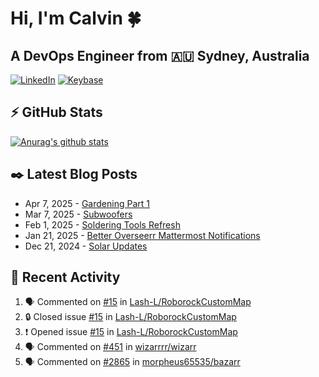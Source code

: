 # Hi, I'm Calvin 🍀
## A DevOps Engineer from 🇦🇺 Sydney, Australia</h3>

[![LinkedIn](https://img.shields.io/badge/-c–bui-0077B5?style=flat-square&labelColor=0077B5&logo=LinkedIn&logoColor=white)](https://www.linkedin.com/in/c-bui/)
[![Keybase](https://img.shields.io/badge/-calvinbui-ff6f21?style=flat-square&labelColor=ff6f21&logo=Keybase&logoColor=white)](https://keybase.io/calvinbui)

<!-- https://github.com/rishavanand/github-profilinator -->
## ⚡ GitHub Stats
[![Anurag's github stats](https://github-readme-stats.vercel.app/api?username=calvinbui&count_private=true&hide_title=true)](https://github.com/anuraghazra/github-readme-stats)

<!-- https://github.com/gautamkrishnar/blog-post-workflow -->
## ✒️ Latest Blog Posts

<!-- BLOG-POST-LIST:START -->
- Apr 7, 2025 - [Gardening Part 1](https://calvin.me/gardening-part-1)
- Mar 7, 2025 - [Subwoofers](https://calvin.me/subwoofers)
- Feb 1, 2025 - [Soldering Tools Refresh](https://calvin.me/soldering-tools-refresh)
- Jan 21, 2025 - [Better Overseerr Mattermost Notifications](https://calvin.me/better-overseerr-mattermost-notification)
- Dec 21, 2024 - [Solar Updates](https://calvin.me/solar-updates)

<!-- BLOG-POST-LIST:END -->

## 🏃‍ Recent Activity

<!--START_SECTION:activity-->
1. 🗣 Commented on [#15](https://github.com/Lash-L/RoborockCustomMap/issues/15#issuecomment-2783387242) in [Lash-L/RoborockCustomMap](https://github.com/Lash-L/RoborockCustomMap)
2. 🔒 Closed issue [#15](https://github.com/Lash-L/RoborockCustomMap/issues/15) in [Lash-L/RoborockCustomMap](https://github.com/Lash-L/RoborockCustomMap)
3. ❗ Opened issue [#15](https://github.com/Lash-L/RoborockCustomMap/issues/15) in [Lash-L/RoborockCustomMap](https://github.com/Lash-L/RoborockCustomMap)
4. 🗣 Commented on [#451](https://github.com/wizarrrr/wizarr/issues/451#issuecomment-2766261637) in [wizarrrr/wizarr](https://github.com/wizarrrr/wizarr)
5. 🗣 Commented on [#2865](https://github.com/morpheus65535/bazarr/issues/2865#issuecomment-2708942644) in [morpheus65535/bazarr](https://github.com/morpheus65535/bazarr)
<!--END_SECTION:activity-->
